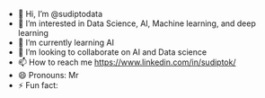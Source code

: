 - 👋 Hi, I’m @sudiptodata
- 👀 I’m interested in Data Science, AI, Machine learning, and deep learning
- 🌱 I’m currently learning AI
- 💞️ I’m looking to collaborate on AI and Data science
- 📫 How to reach me https://www.linkedin.com/in/sudiptok/
- 😄 Pronouns: Mr
- ⚡ Fun fact: 

<!---
sudiptodata/sudiptodata is a ✨ special ✨ repository because its `README.md` (this file) appears on your GitHub profile.
You can click the Preview link to take a look at your changes.
--->
